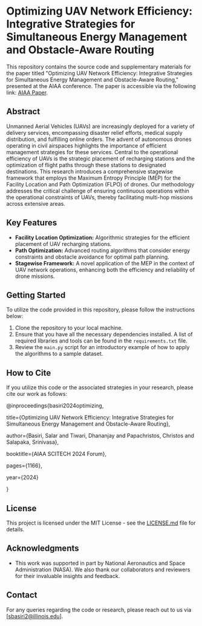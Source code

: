 # Optimizing UAV Network Efficiency: Integrative Strategies for Simultaneous Energy Management and Obstacle-Aware Routing

This repository contains the source code and supplementary materials for the paper titled "Optimizing UAV Network Efficiency: Integrative Strategies for Simultaneous Energy Management and Obstacle-Aware Routing," presented at the AIAA conference. The paper is accessible via the following link: [AIAA Paper](https://arc.aiaa.org/doi/abs/10.2514/6.2024-1166).

## Abstract
Unmanned Aerial Vehicles (UAVs) are increasingly deployed for a variety of delivery services, encompassing disaster relief efforts, medical supply distribution, and fulfilling online orders. The advent of autonomous drones operating in civil airspaces highlights the importance of efficient management strategies for these services. Central to the operational efficiency of UAVs is the strategic placement of recharging stations and the optimization of flight paths through these stations to designated destinations. This research introduces a comprehensive stagewise framework that employs the Maximum Entropy Principle (MEP) for the Facility Location and Path Optimization (FLPO) of drones. Our methodology addresses the critical challenge of ensuring continuous operations within the operational constraints of UAVs, thereby facilitating multi-hop missions across extensive areas.

## Key Features
- **Facility Location Optimization:** Algorithmic strategies for the efficient placement of UAV recharging stations.
- **Path Optimization:** Advanced routing algorithms that consider energy constraints and obstacle avoidance for optimal path planning.
- **Stagewise Framework:** A novel application of the MEP in the context of UAV network operations, enhancing both the efficiency and reliability of drone missions.

## Getting Started
To utilize the code provided in this repository, please follow the instructions below:

1. Clone the repository to your local machine.
2. Ensure that you have all the necessary dependencies installed. A list of required libraries and tools can be found in the `requirements.txt` file.
3. Review the `main.py` script for an introductory example of how to apply the algorithms to a sample dataset.

## How to Cite
If you utilize this code or the associated strategies in your research, please cite our work as follows:

@inproceedings{basiri2024optimizing,

  title={Optimizing UAV Network Efficiency: Integrative Strategies for Simultaneous Energy Management and Obstacle-Aware Routing},
  
  author={Basiri, Salar and Tiwari, Dhananjay and Papachristos, Christos and Salapaka, Srinivasa},
  
  booktitle={AIAA SCITECH 2024 Forum},
  
  pages={1166},
  
  year={2024}
  
}

## License
This project is licensed under the MIT License - see the [LICENSE.md](LICENSE.md) file for details.

## Acknowledgments
- This work was supported in part by National Aeronautics and Space Administration (NASA). We also thank our collaborators and reviewers for their invaluable insights and feedback.

## Contact
For any queries regarding the code or research, please reach out to us via [sbasiri2@illinois.edu].
